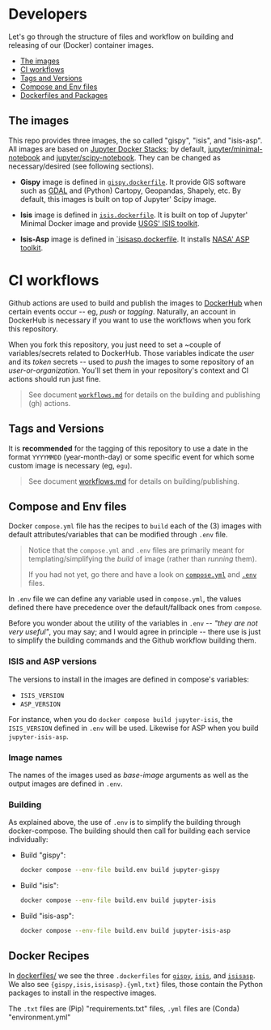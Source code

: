 # Developers

Let's go through the structure of files and workflow on building and releasing
of our (Docker) container images.


- [The images](#the-images)
- [CI workflows](#ci-workflows)
- [Tags and Versions](#tags-and-versions)
- [Compose and Env files](#compose-and-env-files)
- [Dockerfiles and Packages](#dockerfiles-and-packages)

## The images

[jupyter/minimal-notebook]: https://jupyter-docker-stacks.readthedocs.io/en/latest/using/selecting.html#jupyter-minimal-notebook
[jupyter/scipy-notebook]: https://jupyter-docker-stacks.readthedocs.io/en/latest/using/selecting.html#jupyter-scipy-notebook

This repo provides three images, the so called "gispy", "isis", and "isis-asp".
All images are based on [Jupyter Docker Stacks](https://github.com/jupyter/docker-stacks);
by default, [jupyter/minimal-notebook][] and [jupyter/scipy-notebook][].
They can be changed as necessary/desired (see following sections).

- **Gispy** image is defined in [`gispy.dockerfile`](/dockerfiles/gispy.dockerfile).
  It provide GIS software such as [GDAL](https://gdal.org) and
  (Python) Cartopy, Geopandas, Shapely, etc. By default, this images is
  built on top of Jupyter' Scipy image.

- **Isis** image is defined in [`isis.dockerfile`](/dockerfiles/isis.dockerfile).
  It is built on top of Jupyter' Minimal Docker image and
  provide [USGS' ISIS toolkit](https://github.com/DOI-USGS/ISIS3).

- **Isis-Asp** image is defined in [`isisasp.dockerfile](/dockerfiles/isisasp.dockerfile).
  It installs [NASA' ASP toolkit](https://github.com/NeoGeographyToolkit/StereoPipeline).

# CI workflows
[DockerHub]: https://hub.docker.com

Github actions are used to build and publish the images to [DockerHub][] when
certain events occur -- eg, *push* or *tagging*.
Naturally, an account in DockerHub is necessary if you want to use the workflows
when you fork this repository.

When you fork this repository, you just need to set a ~couple of
variables/secrets related to DockerHub.
Those variables indicate the *user* and its *token* secrets -- used to *push*
the images to some repository of an *user-or-organization*.
You'll set them in your repository's context and CI actions should run just fine.

> See document [`workflows.md`](workflows.md)
> for details on the building and publishing (gh) actions.


## Tags and Versions

It is **recommended** for the tagging of this repository to use a date in the
format `YYYYMMDD` (year-month-day) or some specific event for which some custom
image is necessary (eg, `egu`).

> See document [workflows.md](workflows.md) for details on building/publishing.


## Compose and Env files

Docker `compose.yml` file has the recipes to `build` each of the (3) images
with default attributes/variables that can be modified through `.env` file.

> Notice that the `compose.yml` and `.env` files are primarily meant for
> templating/simplifying the *build* of image (rather than *running* them).
>
> If you had not yet, go there and have a look on [`compose.yml`](/compose.yml)
> and [`.env`](/.env) files.

In `.env` file we can define any variable used in `compose.yml`, the values
defined there have precedence over the default/fallback ones from `compose`.

Before you wonder about the utility of the variables in `.env` -- *"they are
not very useful"*, you may say; and I would agree in principle -- there use
is just to simplify the building commands and the Github workflow building them.

### ISIS and ASP versions

The versions to install in the images are defined in compose's variables:

- `ISIS_VERSION`
- `ASP_VERSION`

For instance, when you do `docker compose build jupyter-isis`, the `ISIS_VERSION`
defined in `.env` will be used. Likewise for ASP when you build `jupyter-isis-asp`.


### Image names

The names of the images used as *base-image* arguments as well as the output
images are defined in `.env`.


### Building

As explained above, the use of `.env` is to simplify the building through
docker-compose. The building should then call for building each service
individually:

- Build "gispy":
    ```bash
    docker compose --env-file build.env build jupyter-gispy
    ```

- Build "isis":
    ```bash
    docker compose --env-file build.env build jupyter-isis
    ```

- Build "isis-asp":
    ```bash
    docker compose --env-file build.env build jupyter-isis-asp
    ```

## Docker Recipes

In [dockerfiles/](/dockerfiles/) we see the three `.dockerfiles` for
[`gispy`](/dockerfiles/gispy.dockerfile),
[`isis`](/dockerfiles/isis.dockerfile),
and [`isisasp`](/dockerfiles/isisasp.dockerfile).
We also see `{gispy,isis,isisasp}.{yml,txt}` files, those contain the
Python packages to install in the respective images.

The `.txt` files are (Pip) "requirements.txt" files, `.yml` files are
(Conda) "environment.yml"
